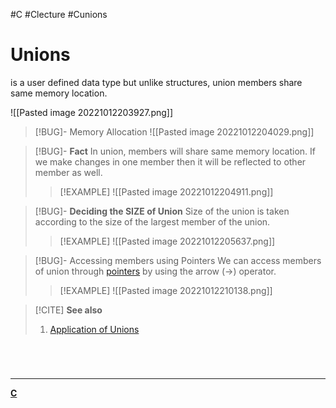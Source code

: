 #C #Clecture #Cunions 
# Unions
is a user defined data type but unlike structures, union members share same memory location.

![[Pasted image 20221012203927.png]]

>[!BUG]- Memory Allocation
>![[Pasted image 20221012204029.png]]

>[!BUG]- **Fact**
>In union, members will share same memory location. If we make changes in one member then it will be reflected to other member as well.
>
>>[!EXAMPLE]
>>![[Pasted image 20221012204911.png]]

>[!BUG]- **Deciding the SIZE of Union**
>Size of the union is taken according to the size of the largest member of the union.
>
>>[!EXAMPLE]
>>![[Pasted image 20221012205637.png]]

>[!BUG]- Accessing members using Pointers
>We can access members of union through [pointers](Cpointers) by using the arrow (->) operator.
>>[!EXAMPLE]
>>![[Pasted image 20221012210138.png]]

>[!CITE] **See also**
>1. [Application of Unions](CUNIONSapplications)

<br>

# 
---
**[C](C#^b07713)**